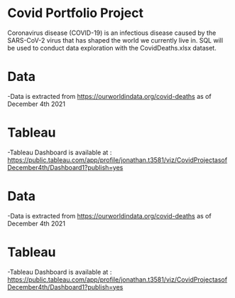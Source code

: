 # Covid Portfolio Project

Coronavirus disease (COVID-19) is an infectious disease caused by the SARS-CoV-2 virus that has shaped the world we currently live in. SQL will be used to conduct data exploration with the CovidDeaths.xlsx dataset.

# Data 
-Data is extracted from https://ourworldindata.org/covid-deaths as of December 4th 2021

# Tableau 
-Tableau Dashboard is available at :
https://public.tableau.com/app/profile/jonathan.t3581/viz/CovidProjectasofDecember4th/Dashboard1?publish=yes

# Data 
-Data is extracted from https://ourworldindata.org/covid-deaths as of December 4th 2021

# Tableau 
-Tableau Dashboard is available at :
https://public.tableau.com/app/profile/jonathan.t3581/viz/CovidProjectasofDecember4th/Dashboard1?publish=yes
